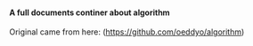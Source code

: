 #### A full documents continer about algorithm

Original came from here: (https://github.com/oeddyo/algorithm)

